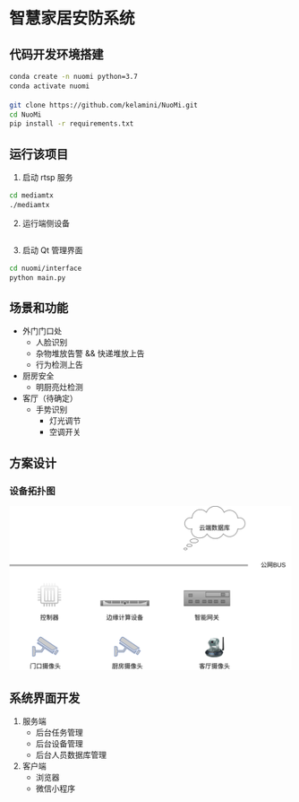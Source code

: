 # 智慧家居安防系统




## 代码开发环境搭建

```bash
conda create -n nuomi python=3.7
conda activate nuomi

git clone https://github.com/kelamini/NuoMi.git
cd NuoMi
pip install -r requirements.txt
```


## 运行该项目

1. 启动 rtsp 服务
```bash
cd mediamtx
./mediamtx
```
2. 运行端侧设备
```bash

```

3. 启动 Qt 管理界面
```bash
cd nuomi/interface
python main.py
```


## 场景和功能
 - 外门门口处
    - 人脸识别
    - 杂物堆放告警 && 快递堆放上告
    - 行为检测上告
 - 厨房安全
    - 明厨亮灶检测
 - 客厅（待确定）
    - 手势识别
        - 灯光调节
        - 空调开关


## 方案设计

### 设备拓扑图

![设备拓扑图（device topology）](nuomi/assets/device_topology.png)

 ## 系统界面开发

 1. 服务端
    - 后台任务管理
    - 后台设备管理
    - 后台人员数据库管理
 2. 客户端
    - 浏览器
    - 微信小程序
